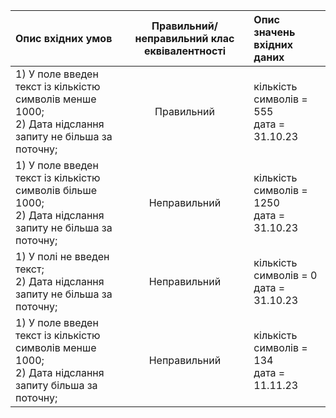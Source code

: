 |Опис вхідних умов|Правильний/неправильний клас еквівалентності|Опис значень вхідних даних|
|:-----|:-----:|:-----|
|1) У поле введен текст із кількістю символів менше 1000;<br> 2) Дата нідслання запиту не більша за поточну;|Правильний|кількість символів = 555<br> дата = 31.10.23|
|1) У поле введен текст із кількістю символів більше 1000;<br> 2) Дата нідслання запиту не більша за поточну;|Неправильний|кількість символів = 1250<br> дата = 31.10.23|
|1) У полі не введен текст;<br> 2) Дата нідслання запиту не більша за поточну;|Неправильний|кількість символів = 0<br> дата = 31.10.23|
|1) У поле введен текст із кількістю символів менше 1000;<br> 2) Дата нідслання запиту більша за поточну;|Неправильний|кількість символів = 134<br> дата = 11.11.23|
